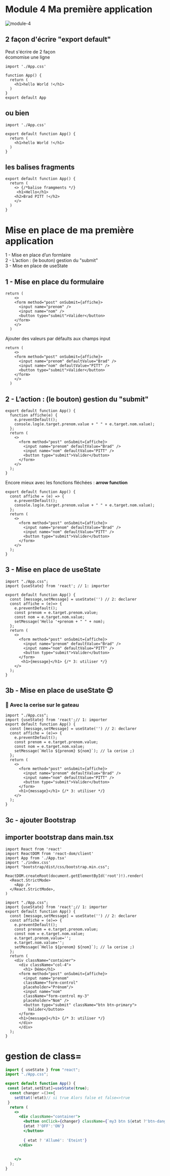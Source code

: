 # Module 4 Ma première application
![module-4](../img/04/module-4.png)
  
## 2 façon d'écrire "export default"
Peut s'écrire de 2 façon  
écomomise une ligne

```tsx
import './App.css'

function App() {
  return (
    <h1>hello World !</h1>
  )
}
export default App
```

## ou bien

```tsx
import './App.css'

export default function App() {
  return (
    <h1>hello World !</h1>
  )
}
```

## les balises fragments
```tsx
export default function App() {
  return (
    <> {/*balise framgments */}
     <h1>Hello</h1>
    <h2>Brad PITT !</h2>
    </>
  )
}
```

# Mise en place de ma première application
1 - Mise en place d’un formlaire  
2 - L’action : (le bouton) gestion du "submit"  
3 - Mise en place de useState  

## 1 - Mise en place du formulaire
```tsx
return (
    <> 
    <form method="post" onSubmit={affiche}>
      <input name="prenom" />
      <input name="nom" />
      <button type="submit">Valider</button>
    </form>
    </>
  )
```
Ajouter des valeurs par défaults aux champs input  

```tsx
return (
    <> 
    <form method="post" onSubmit={affiche}>
      <input name="prenom" defaultValue="Brad" />
      <input name="nom" defaultValue="PITT" />
      <button type="submit">Valider</button>
    </form>
    </>
  )
```
## 2 - L’action : (le bouton) gestion du "submit"
```tsx
export default function App() {
  function affiche(e) {
    e.preventDefault();
    console.log(e.target.prenom.value + " " + e.target.nom.value);
  };
  return (
    <>
      <form method="post" onSubmit={affiche}>
        <input name="prenom" defaultValue="Brad" />
        <input name="nom" defaultValue="PITT" />
        <button type="submit">Valider</button>
      </form>
    </>
  );
}
```
Encore mieux avec les fonctions fléchées : **arrow function**
  
```tsx
export default function App() {
  const affiche = (e) => {
    e.preventDefault();
    console.log(e.target.prenom.value + " " + e.target.nom.value);
  };
  return (
    <>
      <form method="post" onSubmit={affiche}>
        <input name="prenom" defaultValue="Brad" />
        <input name="nom" defaultValue="PITT" />
        <button type="submit">Valider</button>
      </form>
    </>
  );
}
```
## 3 - Mise en place de useState  

```tsx
import "./App.css";
import {useState} from 'react'; // 1: importer

export default function App() {
  const [message,setMessage] = useState('') // 2: declarer
  const affiche = (e)=> {
    e.preventDefault();
    const prenom = e.target.prenom.value;
    const nom = e.target.nom.value;
    setMessage('Hello '+prenom + " " + nom);
  };
  return (
    <>
      <form method="post" onSubmit={affiche}>
        <input name="prenom" defaultValue="Brad" />
        <input name="nom" defaultValue="PITT" />
        <button type="submit">Valider</button>
      </form>
       <h1>{message}</h1> {/* 3: utiliser */}
    </>
  );
}
```

## 3b - Mise en place de useState :heart_eyes:  
### :rocket: Avec la cerise sur le gateau
```tsx
import "./App.css";
import {useState} from 'react';// 1: importer
export default function App() {
  const [message,setMessage] = useState('') // 2: declarer
  const affiche = (e)=> {
    e.preventDefault();
    const prenom = e.target.prenom.value;
    const nom = e.target.nom.value;
    setMessage(`Hello ${prenom} ${nom}`); // la cerise ;)
  };
  return (
    <>
      <form method="post" onSubmit={affiche}>
        <input name="prenom" defaultValue="Brad" />
        <input name="nom" defaultValue="PITT" />
        <button type="submit">Valider</button>
      </form>
      <h1>{message}</h1> {/* 3: utiliser */}
    </>
  );
}
```

## 3c - ajouter Bootstrap
## importer bootstrap dans main.tsx
```tsx
import React from 'react'
import ReactDOM from 'react-dom/client'
import App from './App.tsx'
import './index.css'
import "bootstrap/dist/css/bootstrap.min.css";

ReactDOM.createRoot(document.getElementById('root')!).render(
  <React.StrictMode>
    <App />
  </React.StrictMode>,
)
```

```tsx
import "./App.css";
import {useState} from 'react';// 1: importer
export default function App() {
  const [message,setMessage] = useState('') // 2: declarer
  const affiche = (e)=> {
    e.preventDefault();
    const prenom = e.target.prenom.value;
    const nom = e.target.nom.value;
    e.target.prenom.value='';
    e.target.nom.value='';
    setMessage(`Hello ${prenom} ${nom}`); // la cerise ;)
  };
  return (
    <div className="container">
      <div className="col-4">
        <h1> Démo</h1>
      <form method="post" onSubmit={affiche}>
        <input name="prenom" 
        className="form-control" 
        placeholder="Prénom"/>
        <input name="nom" 
        className="form-control my-3"
        placeholder="Nom" />
        <button type="submit" className="btn btn-primary">
          Valider</button>
      </form>
      <h1>{message}</h1> {/* 3: utiliser */}
      </div>
      </div>
  );
}
```

# gestion de class=
```jsx
import { useState } from "react";
import "./App.css";

export default function App() {
 const [etat,setEtat]=useState(true);
  const changer =()=>{
    setEtat(!etat)// si true Alors false et false=>true
 }
  return (
    <>
      <div className="container">
        <button onClick={changer} className={`my3 btn ${etat ?'btn-danger':'btn-success' }`}>
        {etat ?'OFF':'ON'}
        </button>
      
        { etat ? 'Allumé': 'Eteint'}
      </div>
      
      
    </>
  );
}
```